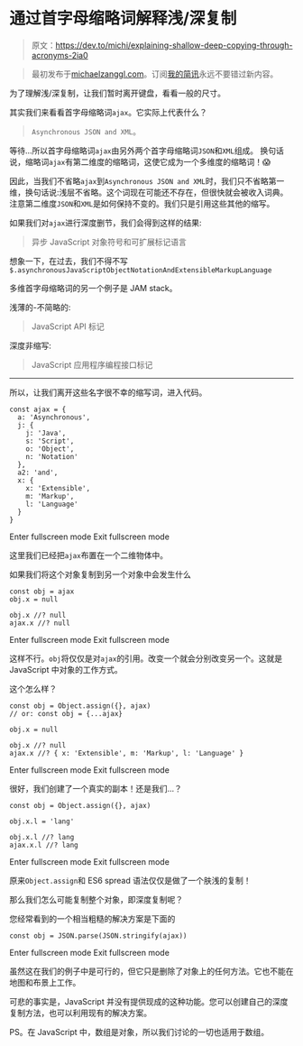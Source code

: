 # 通过首字母缩略词解释浅/深复制

> 原文：<https://dev.to/michi/explaining-shallow-deep-copying-through-acronyms-2ia0>

> 最初发布于[michaelzanggl.com](https://michaelzanggl.com/articles/shallow-copying-explained-in-simple-terms)。订阅[我的简讯](https://michaelzanggl.com/)永远不要错过新内容。

为了理解浅/深复制，让我们暂时离开键盘，看看一般的尺寸。

其实我们来看看首字母缩略词`ajax`。它实际上代表什么？

> `Asynchronous JSON and XML`。

等待...所以首字母缩略词`ajax`由另外两个首字母缩略词`JSON`和`XML`组成。
换句话说，缩略词`ajax`有第二维度的缩略词，这使它成为一个多维度的缩略词！😱

因此，当我们不省略`ajax`到`Asynchronous JSON and XML`时，我们只不省略第一维，换句话说:浅层不省略。这个词现在可能还不存在，但很快就会被收入词典。注意第二维度`JSON`和`XML`是如何保持不变的。我们只是引用这些其他的缩写。

如果我们对`ajax`进行深度删节，我们会得到这样的结果:

> 异步 JavaScript 对象符号和可扩展标记语言

想象一下，在过去，我们不得不写
`$.asynchronousJavaScriptObjectNotationAndExtensibleMarkupLanguage`

多维首字母缩略词的另一个例子是 JAM stack。

浅薄的-不简略的:

> JavaScript API 标记

深度非缩写:

> JavaScript 应用程序编程接口标记

* * *

所以，让我们离开这些名字很不幸的缩写词，进入代码。

```
const ajax = {
  a: 'Asynchronous',
  j: {
    j: 'Java',
    s: 'Script',
    o: 'Object',
    n: 'Notation'
  },
  a2: 'and',
  x: {
    x: 'Extensible',
    m: 'Markup',
    l: 'Language'
  }
} 
```

Enter fullscreen mode Exit fullscreen mode

这里我们已经把`ajax`布置在一个二维物体中。

如果我们将这个对象复制到另一个对象中会发生什么

```
const obj = ajax
obj.x = null

obj.x //? null
ajax.x //? null 
```

Enter fullscreen mode Exit fullscreen mode

这样不行。`obj`将仅仅是对`ajax`的引用。改变一个就会分别改变另一个。这就是 JavaScript 中对象的工作方式。

这个怎么样？

```
const obj = Object.assign({}, ajax) 
// or: const obj = {...ajax}

obj.x = null

obj.x //? null
ajax.x //? { x: 'Extensible', m: 'Markup', l: 'Language' } 
```

Enter fullscreen mode Exit fullscreen mode

很好，我们创建了一个真实的副本！还是我们...？

```
const obj = Object.assign({}, ajax)

obj.x.l = 'lang'

obj.x.l //? lang
ajax.x.l //? lang 
```

Enter fullscreen mode Exit fullscreen mode

原来`Object.assign`和 ES6 spread 语法仅仅是做了一个肤浅的复制！

那么我们怎么可能复制整个对象，即深度复制呢？

您经常看到的一个相当粗糙的解决方案是下面的

```
const obj = JSON.parse(JSON.stringify(ajax)) 
```

Enter fullscreen mode Exit fullscreen mode

虽然这在我们的例子中是可行的，但它只是删除了对象上的任何方法。它也不能在地图和布景上工作。

可悲的事实是，JavaScript 并没有提供现成的这种功能。您可以创建自己的深度复制方法，也可以利用现有的解决方案。

PS。在 JavaScript 中，数组是对象，所以我们讨论的一切也适用于数组。